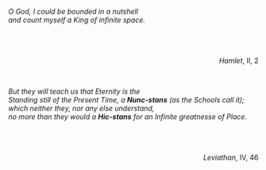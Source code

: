 *O God, I could be bounded in a nutshell*  
*and count myself a King of infinite space.*  
<br>  
<br>
<p align="right"><i>Hamlet</i>, II, 2</p>

<br>

*But they will teach us that Eternity is the*  
*Standing still of the Present Time, a* ***Nunc-stans*** *(as the Schools call it);*  
*which neither they, nor any else understand,*  
*no more than they would a* ***Hic-stans*** *for an Infinite greatnesse of Place.*  
<br>  
<br>
<p align="right"><i>Leviathan</i>, IV, 46</p>
